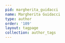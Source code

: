 ```yaml
---
pid: margherita_guidacci
name: Margherita Guidacci
type: author
order: '109'
layout: tagpage
collection: author_tags
---
```


